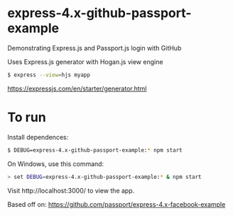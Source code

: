 # express-4.x-github-passport-example
Demonstrating Express.js and Passport.js login with GitHub

Uses Express.js generator with Hogan.js view engine
```bash
$ express --view=hjs myapp
```
https://expressjs.com/en/starter/generator.html

# To run
Install dependences:
```bash
$ DEBUG=express-4.x-github-passport-example:* npm start
```

On Windows, use this command:
```bash
> set DEBUG=express-4.x-github-passport-example:* & npm start
```

Visit http://localhost:3000/ to view the app.



Based off on:
https://github.com/passport/express-4.x-facebook-example
